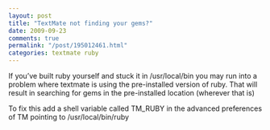 ```yaml
---
layout: post
title: "TextMate not finding your gems?"
date: 2009-09-23
comments: true
permalink: "/post/195012461.html"
categories: textmate ruby
---
```


If you’ve built ruby yourself and stuck it in /usr/local/bin you may run into a problem where textmate is using the pre-installed version of ruby. That will result in searching for gems in the pre-installed location (wherever that is)

To fix this add a shell variable called TM_RUBY in the advanced preferences of TM pointing to /usr/local/bin/ruby

